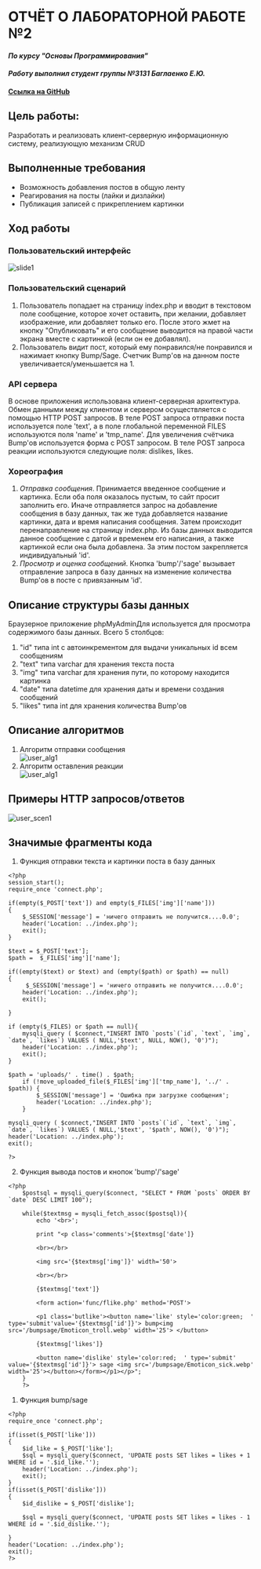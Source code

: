 # ОТЧЁТ О ЛАБОРАТОРНОЙ РАБОТЕ №2
#### *По курсу "Основы Программирования"*
#### *Работу выполнил студент группы №3131 Баглаенко Е.Ю.*
#### [Ссылка на GitHub](https://github.com/scifipunk/lab2.git)

## Цель работы:
Разработать и реализовать клиент-серверную информационную систему, реализующую механизм CRUD
## Выполненные требования
* Возможность добавления постов в общую ленту
* Реагирования на посты (лайки и дизлайки)
* Публикация записей с прикреплением картинки
## Ход работы
### Пользовательский интерфейс

   ![slide1](algs/slide1.PNG)


### Пользовательский сценарий
1. Пользователь попадает на страницу index.php и вводит в текстовом поле сообщение, которое хочет оставить, при желании, добавляет изображение, или добавляет только его. После этого жмет на кнопку "Опубликовать" и его сообщение выводится на правой части экрана вместе с картинкой (если он ее добавлял).  
2. Пользователь видит пост,  который ему понравился/не понравился и нажимает кнопку Bump/Sage. Счетчик Bump'ов на данном посте увеличивается/уменьшается на 1.

### API сервера

В основе приложения использована клиент-серверная архитектура. Обмен данными между клиентом и сервером осуществляется с помощью HTTP POST запросов. В теле POST запроса отправки поста используется поле  'text', а в поле глобальной переменной FILES используются поля 'name' и 'tmp_name'. Для увеличения счётчика Bump'ов используется форма с POST запросом. В теле POST запроса реакции используются следующие поля: dislikes, likes.

### Хореография
1. *Отправка сообщения*. Принимается введенное сообщение и картинка. Если оба поля оказалось пустым, то сайт просит заполнить его. Иначе отправляется запрос на добавление сообщения в базу данных, так же туда добавляется название картинки, дата и  время написания сообщения. Затем происходит перенаправление на страницу index.php. Из базы данных выводится данное сообщение с датой и временем его написания, а также картинкой если она была добавлена. За этим постом закрепляется индивидуальный 'id'.
2. *Просмотр и оценка сообщений*. Кнопка 'bump'/'sage' вызывает отправление запроса в базу данных на изменение количества Bump'ов в посте с привязанным 'id'.

## Описание структуры базы данных
Браузерное приложение phpMyAdminДля используется для просмотра содержимого базы данных. Всего 5 столбцов:
1. "id" типа int с автоинкрементом для выдачи уникальных id всем сообщениям
2. "text" типа varchar для хранения текста поста
3. "img" типа varchar для хранения пути, по которому находится картинка
4. "date" типа datetime для хранения даты и времени создания сообщений
5. "likes" типа int для хранения количества Bump'ов


## Описание алгоритмов
1. Алгоритм отправки сообщения                        
![user_alg1](algs/fpostalg.PNG)                                         
2. Алгоритм оставления реакции                                                   
![user_alg1](algs/flikealg.PNG)                 


## Примеры HTTP запросов/ответов
![user_scen1](algs/httpansw.PNG)


## Значимые фрагменты кода
1. Функция отправки текста и картинки поста в базу данных
```
<?php
session_start();
require_once 'connect.php';

if(empty($_POST['text']) and empty($_FILES['img']['name']))
{
    $_SESSION['message'] = 'ничего отправить не получится....0.0';
    header('Location: ../index.php');
    exit();
}

$text = $_POST['text'];
$path =  $_FILES['img']['name'];

if((empty($text) or $text) and (empty($path) or $path) == null)
{
     $_SESSION['message'] = 'ничего отправить не получится....0.0';
    header('Location: ../index.php');
    exit();
    
}

if (empty($_FILES) or $path == null){
    mysqli_query ( $connect,"INSERT INTO `posts`(`id`, `text`, `img`, `date`, `likes`) VALUES ( NULL,'$text', NULL, NOW(), '0')");
    header('Location: ../index.php'); 
    exit();
}

$path = 'uploads/' . time() . $path;
    if (!move_uploaded_file($_FILES['img']['tmp_name'], '../' . $path)) {
        $_SESSION['message'] = 'Ошибка при загрузке сообщения';
        header('Location: ../index.php');
    }

mysqli_query ( $connect,"INSERT INTO `posts`(`id`, `text`, `img`, `date`, `likes`) VALUES ( NULL,'$text', '$path', NOW(), '0')");
header('Location: ../index.php'); 
exit();

?>
```
2. Функция вывода постов и кнопок 'bump'/'sage'
```
<?php
    $postsql = mysqli_query($connect, "SELECT * FROM `posts` ORDER BY `date` DESC LIMIT 100");
    
    while($textmsg = mysqli_fetch_assoc($postsql)){
        echo '<br>';
        
        print "<p class='comments'>{$textmsg['date']}
        
        <br></br>
        
        <img src='{$textmsg['img']}' width='50'>
        
        <br></br>
        
        {$textmsg['text']} 
        
        <form action='func/flike.php' method='POST'>
        
        <p1 class='butlike'><button name='like' style='color:green;  ' type='submit'value='{$textmsg['id']}'> bump<img src='/bumpsage/Emoticon_troll.webp' width='25'> </button>
        
        {$textmsg['likes']}
        
        <button name='dislike' style='color:red;  ' type='submit' value='{$textmsg['id']}'> sage <img src='/bumpsage/Emoticon_sick.webp' width='25'></button></form></p1></p>";
    }
    ?>
```
1. Функция bump/sage
```
<?php
require_once 'connect.php';

if(isset($_POST['like']))
{
    $id_like = $_POST['like'];
    $sql = mysqli_query($connect, 'UPDATE posts SET likes = likes + 1 WHERE id = '.$id_like.'');
    header('Location: ../index.php');
    exit();
}
if(isset($_POST['dislike']))
{
    $id_dislike = $_POST['dislike'];
    
    $sql = mysqli_query($connect, 'UPDATE posts SET likes = likes - 1 WHERE id = '.$id_dislike.'');
    
}
header('Location: ../index.php');
exit();
?>
```
